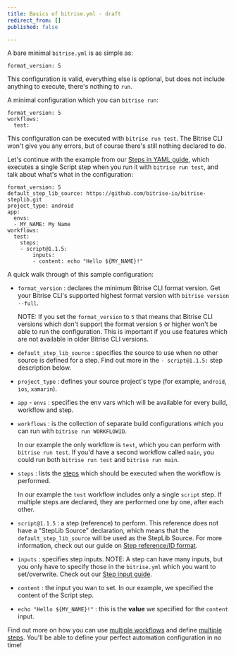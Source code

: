```yaml
---
title: Basics of bitrise.yml - draft
redirect_from: []
published: false

---
```

A bare minimal `bitrise.yml` is as simple as:

    format_version: 5

This configuration is valid, everything else is optional, but does not include anything to execute, there's nothing to `run`.

A minimal configuration which you can `bitrise run`:

    format_version: 5
    workflows:
      test:

This configuration can be executed with `bitrise run test`. The Bitrise CLI won't give you any errors, but of course there's still nothing declared to do.

Let's continue with the example from our [Steps in YAML guide](/bitrise-cli/steps/#what-is-a-step), which executes a single Script step when you run it with `bitrise run test`, and talk about what's what in the configuration:

    format_version: 5
    default_step_lib_source: https://github.com/bitrise-io/bitrise-steplib.git
    project_type: android
    app:
      envs:
      - MY_NAME: My Name
    workflows:
      test:
        steps:
        - script@1.1.5:
            inputs:
            - content: echo "Hello ${MY_NAME}!"

A quick walk through of this sample configuration:

* `format_version` : declares the minimum Bitrise CLI format version. Get your Bitrise CLI's supported highest format version with `bitrise version --full`.

  NOTE: If you set the `format_version` to `5` that means that Bitrise CLI versions which don't support the format version `5` or higher won't be able to run the configuration. This is important if you use features which are not available in older Bitrise CLI versions.
* `default_step_lib_source` : specifies the source to use when no other source is defined for a step. Find out more in the `- script@1.1.5:` step description below.
* `project_type` : defines your source project's type (for example, `android`, `ios`, `xamarin`).
* `app` - `envs` : specifies the env vars which will be available for every build, workflow and step.
* `workflows` : is the collection of separate build configurations which you can run with `bitrise run WORKFLOWID`.

  In our example the only workflow is `test`, which you can perform with `bitrise run test`. If you'd have a second workflow called `main`, you could run both `bitrise run test` and `bitrise run main`.
* `steps` : lists the [steps](/bitrise-cli/steps/) which should be executed when the workflow is performed.

  In our example the `test` workflow includes only a single `script` step. If multiple steps are declared, they are performed one by one, after each other.
* `script@1.1.5` : a step (reference) to perform. This reference does not have a "StepLib Source" declaration, which means that the `default_step_lib_source` will be used as the StepLib Source. For more information, check out our guide on [Step reference/ID format](/bitrise-cli/steps/#step-referenceid-format).
* `inputs` : specifies step inputs. NOTE: A step can have many inputs, but you only have to specify those in the `bitrise.yml` which you want to set/overwrite. Check out our [Step input guide](/bitrise-cli/step-inputs/).
* `content` : the input you wan to set. In our example, we specified the content of the Script step.
* `echo "Hello ${MY_NAME}!"` : this is the **value** we specified for the `content` input.

Find out more on how you can use [multiple workflows](/bitrise-cli/workflows/) and define [multiple steps](/bitrise-cli/steps/). You'll be able to define your perfect automation configuration in no time!